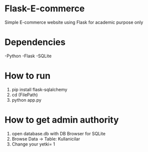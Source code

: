 # Flask-E-commerce

Simple E-commerce website using Flask for academic purpose only

# Dependencies
-Python
-Flask
-SQLite

# How to run
1. pip install flask-sqlalchemy
2. cd (FilePath)
3. python app.py

# How to get admin authority
1. open database.db with DB Browser for SQLite
2. Browse Data -> Table: Kullanicilar
3. Change your yetki= 1
